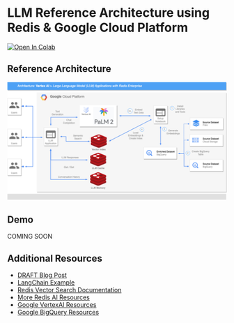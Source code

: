 # LLM Reference Architecture using Redis & Google Cloud Platform

<a href="https://colab.research.google.com/github/RedisVentures/redis-google-llms/blob/main/BigQuery_Palm_Redis.ipynb" target="_parent"><img src="https://colab.research.google.com/assets/colab-badge.svg" alt="Open In Colab"/></a>

## Reference Architecture

![](assets/GCP_RE_GenAI.drawio.png)

## Demo
COMING SOON


## Additional Resources
- [DRAFT Blog Post](https://docs.google.com/document/d/1nGelpYQaFcTd1lqLOC3W0ZoXVDNMiI3W3pG7LY4U3n4/edit?usp=sharing)
- [LangChain Example](https://github.com/antonum/Redis-Workshops/blob/main/05-LangChain_Redis/05.3_VertexAI_LangChain_Redis.ipynb)
- [Redis Vector Search Documentation](https://redis.io/docs/interact/search-and-query/search/vectors/)
- [More Redis AI Resources](https://github.com/RedisVentures)
- [Google VertexAI Resources](https://cloud.google.com/vertex-ai)
- [Google BigQuery Resources](https://cloud.google.com/bigquery)
